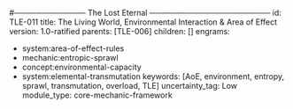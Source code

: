 #───────────── The Lost Eternal ──────────────────────
id:        TLE-011
title:     The Living World, Environmental Interaction & Area of Effect
version:   1.0-ratified
parents:   [TLE-006]
children:  []
engrams:
 - system:area-of-effect-rules
 - mechanic:entropic-sprawl
 - concept:environmental-capacity
 - system:elemental-transmutation
keywords:  [AoE, environment, entropy, sprawl, transmutation, overload, TLE]
uncertainty_tag: Low
module_type: core-mechanic-framework